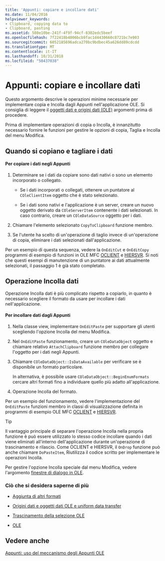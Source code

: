 ```yaml
---
title: 'Appunti: copiare e incollare dati'
ms.date: 11/04/2016
helpviewer_keywords:
- Clipboard, copying data to
- Clipboard, pasting
ms.assetid: 580e10be-241f-4f9f-94cf-8302edc5beef
ms.openlocfilehash: 7f22418b4006bcb9fac1d4430660c8721bc7e903
ms.sourcegitcommit: 6052185696adca270bc9bdbec45a626dd89cdcdd
ms.translationtype: MT
ms.contentlocale: it-IT
ms.lasthandoff: 10/31/2018
ms.locfileid: "50437038"
---
```

# <a name="clipboard-copying-and-pasting-data"></a>Appunti: copiare e incollare dati

Questo argomento descrive le operazioni minime necessarie per implementare copia e Incolla dagli Appunti nell'applicazione OLE. Si consiglia di leggere il [oggetti dati e origini dati (OLE)](../mfc/data-objects-and-data-sources-ole.md) argomenti prima di procedere.

Prima di implementare operazioni di copia o Incolla, è innanzitutto necessario fornire le funzioni per gestire le opzioni di copia, Taglia e Incolla del menu Modifica.

##  <a name="_core_copying_or_cutting_data"></a> Quando si copiano e tagliare i dati

#### <a name="to-copy-data-to-the-clipboard"></a>Per copiare i dati negli Appunti

1. Determinare se i dati da copiare sono dati nativi o sono un elemento incorporato o collegato.

   - Se i dati incorporati o collegati, ottenere un puntatore al `COleClientItem` oggetto che è stato selezionato.

   - Se i dati sono nativi e l'applicazione è un server, creare un nuovo oggetto derivato da `COleServerItem` contenente i dati selezionati. In caso contrario, creare un `COleDataSource` oggetto per i dati.

1. Chiamare l'elemento selezionato `CopyToClipboard` funzione membro.

1. Se l'utente ha scelto di un'operazione di taglio invece di un'operazione di copia, eliminare i dati selezionati dall'applicazione.

Per un esempio di questa sequenza, vedere la `OnEditCut` e `OnEditCopy` programmi di esempio di funzioni in OLE MFC [OCLIENT](../visual-cpp-samples.md) e [HIERSVR](../visual-cpp-samples.md). Si noti che questi esempi di manutenzione di un puntatore ai dati attualmente selezionati, il passaggio 1 è già stato completato.

##  <a name="_core_pasting_data"></a> Operazione Incolla dati

Operazione Incolla dati è più complicato rispetto a copiarlo, in quanto è necessario scegliere il formato da usare per incollare i dati nell'applicazione.

#### <a name="to-paste-data-from-the-clipboard"></a>Per incollare dati dagli Appunti

1. Nella classe view, implementare `OnEditPaste` per supportare gli utenti scegliendo l'opzione Incolla del menu Modifica.

1. Nel `OnEditPaste` funzionamento, creare un `COleDataObject` oggetto e chiamare relativo `AttachClipboard` funzione membro per collegare l'oggetto per i dati negli Appunti.

1. Chiamare `COleDataObject::IsDataAvailable` per verificare se è disponibile un formato particolare.

   In alternativa, è possibile usare `COleDataObject::BeginEnumFormats` cercare altri formati fino a individuare quello più adatto all'applicazione.

1. Operazione Incolla del formato.

Per un esempio del funzionamento, vedere l'implementazione del `OnEditPaste` funzioni membro in classi di visualizzazione definita in programmi di esempio OLE MFC [OCLIENT](../visual-cpp-samples.md) e [HIERSVR](../visual-cpp-samples.md).

> [!TIP]
>  Il vantaggio principale di separare l'operazione Incolla nella propria funzione è può essere utilizzato lo stesso codice incollare quando i dati viene eliminati all'interno dell'applicazione durante un'operazione di trascinamento e rilascio. Come OCLIENT e HIERSVR, il `OnDrop` funzione può anche chiamare `DoPasteItem`, Riutilizza il codice scritto per implementare le operazioni Incolla.

Per gestire l'opzione Incolla speciale dal menu Modifica, vedere l'argomento [finestre di dialogo in OLE](../mfc/dialog-boxes-in-ole.md).

### <a name="what-do-you-want-to-know-more-about"></a>Ciò che si desidera saperne di più

- [Aggiunta di altri formati](../mfc/clipboard-adding-other-formats.md)

- [Origini dati e oggetti dati OLE e uniform data transfer](../mfc/data-objects-and-data-sources-ole.md)

- [Trascinamento della selezione OLE](../mfc/drag-and-drop-ole.md)

- [OLE](../mfc/ole-background.md)

## <a name="see-also"></a>Vedere anche

[Appunti: uso del meccanismo degli Appunti OLE](../mfc/clipboard-using-the-ole-clipboard-mechanism.md)

